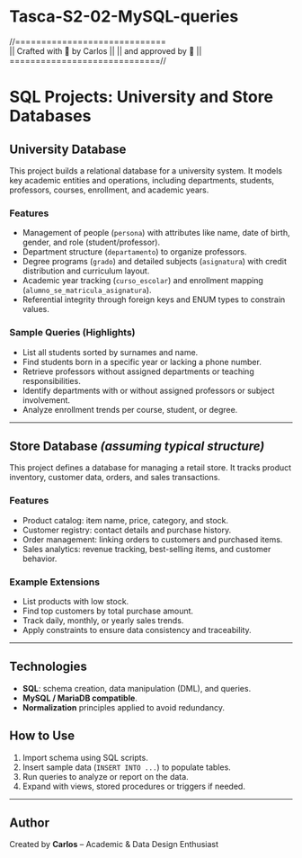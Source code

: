 # Tasca-S2-02-MySQL-queries


//=============================\
|| Crafted with 💛 by Carlos ||
||    and approved by 🦆     ||
\=============================//

# SQL Projects: University and Store Databases

##  University Database

This project builds a relational database for a university system. It models key academic entities and operations, including departments, students, professors, courses, enrollment, and academic years.

###  Features

- Management of people (`persona`) with attributes like name, date of birth, gender, and role (student/professor).
- Department structure (`departamento`) to organize professors.
- Degree programs (`grado`) and detailed subjects (`asignatura`) with credit distribution and curriculum layout.
- Academic year tracking (`curso_escolar`) and enrollment mapping (`alumno_se_matricula_asignatura`).
- Referential integrity through foreign keys and ENUM types to constrain values.

###  Sample Queries (Highlights)

- List all students sorted by surnames and name.
- Find students born in a specific year or lacking a phone number.
- Retrieve professors without assigned departments or teaching responsibilities.
- Identify departments with or without assigned professors or subject involvement.
- Analyze enrollment trends per course, student, or degree.

---

##  Store Database *(assuming typical structure)*

This project defines a database for managing a retail store. It tracks product inventory, customer data, orders, and sales transactions.

###  Features

- Product catalog: item name, price, category, and stock.
- Customer registry: contact details and purchase history.
- Order management: linking orders to customers and purchased items.
- Sales analytics: revenue tracking, best-selling items, and customer behavior.

###  Example Extensions

- List products with low stock.
- Find top customers by total purchase amount.
- Track daily, monthly, or yearly sales trends.
- Apply constraints to ensure data consistency and traceability.

---

##  Technologies

- **SQL**: schema creation, data manipulation (DML), and queries.
- **MySQL / MariaDB compatible**.
- **Normalization** principles applied to avoid redundancy.

##  How to Use

1. Import schema using SQL scripts.
2. Insert sample data (`INSERT INTO ...`) to populate tables.
3. Run queries to analyze or report on the data.
4. Expand with views, stored procedures or triggers if needed.

---

##  Author

Created by **Carlos** – Academic & Data Design Enthusiast 
